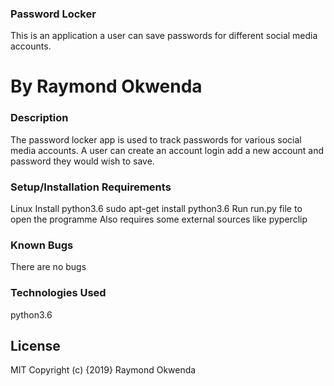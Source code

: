 ### Password Locker
This is an application a user can save passwords for different social media accounts.

# By Raymond Okwenda

### Description
The password locker app is used to track passwords for various social media accounts.
A user can create an account login add a new account and password they would wish to save.

### Setup/Installation Requirements
Linux
Install python3.6 sudo apt-get install python3.6
Run run.py file to open the programme
Also requires some external sources like pyperclip 

### Known Bugs
There are no bugs

### Technologies Used
python3.6
## License
MIT Copyright (c) {2019} Raymond Okwenda
